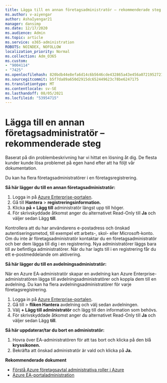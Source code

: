 ```yaml
---
title: Lägga till en annan företagsadministratör – rekommenderade steg
ms.author: v-aiyengar
author: AshaIyengar21
manager: dansimp
ms.date: 12/17/2020
ms.audience: Admin
ms.topic: article
ms.service: o365-administration
ROBOTS: NOINDEX, NOFOLLOW
localization_priority: Normal
ms.collection: Adm_O365
ms.custom:
- "9004114"
- "7425"
ms.openlocfilehash: 820bdb44e8efa6d14c6b5646cde432865a43e456a07219527218eecd1beb0819
ms.sourcegitcommit: b5f7da89a650d2915dc652449623c78be6247175
ms.translationtype: MT
ms.contentlocale: sv-SE
ms.lasthandoff: 08/05/2021
ms.locfileid: "53954715"
---
```

# <a name="add-another-enterprise-administrator---recommended-steps"></a>Lägga till en annan företagsadministratör – rekommenderade steg

Baserat på din problembeskrivning har vi hittat en lösning åt dig. De flesta kunder kunde lösa problemet på egen hand efter att ha följt vår dokumentation.

Du kan ha flera företagsadministratörer i en företagsregistrering.

**Så här lägger du till en annan företagsadministratör:**

1. Logga in på [Azure Enterprise-portalen](https://ea.azure.com/).
1. Gå till **Hantera**  >  **registreringsinformation.**
1. Klicka **på + Lägg till** administratör längst upp till höger.
1. För skrivskyddade åtkomst anger du alternativet Read-Only till **Ja** och väljer sedan Lägg **till**.

Kontrollera att du har användarens e-postadress och önskad autentiseringsmetod, till exempel ett arbets-, skol- eller Microsoft-konto. Om du inte är företagsadministratör kontaktar du en företagsadministratör och ber dem lägga till dig i en registrering. Nya administratörer läggs bara till av befintliga administratörer. När du har lagts till i en registrering får du ett e-postmeddelande om aktivering.

**Så här lägger du till en avdelningsadministratör:**

När en Azure EA-administratör skapar en avdelning kan Azure Enterprise-administratören lägga till avdelningsadministratörer och koppla dem till en avdelning. Du kan ha flera avdelningsadministratörer för varje företagsregistrering.

1. Logga in på [Azure Enterprise-portalen](https://ea.azure.com/).
1. Gå till  >  **fliken Hantera** avdelning och välj sedan avdelningen.
1. Välj **+ Lägg till administratör** och lägg till den information som behövs.
1. För skrivskyddade åtkomst anger du alternativet Read-Only till **Ja** och väljer sedan Lägg **till**.

**Så här uppdaterar/tar du bort en administratör:**

1. Hovra över EA-administratören för att tas bort och klicka på den blå **kryssikonen.**
1. Bekräfta att önskad administratör är vald och klicka på **Ja.**

**Rekommenderade dokument**

- [Förstå Azure företagsavtal administrativa roller i Azure](https://docs.microsoft.com/azure/billing/billing-understand-ea-roles)
- [Azure EA-portaladministration](https://docs.microsoft.com/azure/billing/billing-ea-portal-administration)

